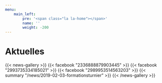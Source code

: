 ```yaml
---
menu:
    main_left:
        pre: '<span class="la la-home"></span>'
        name: ''
        weight: -200
---
```

# Aktuelles
{{< news-gallery >}}
{{< facebook "2336888879903445" >}}
{{< facebook "2993735334185021" >}}
{{< facebook "2989953514563203" >}}
{{< summary "/news/2019-02-03-formationsturnier" >}}
{{< /news-gallery >}}
